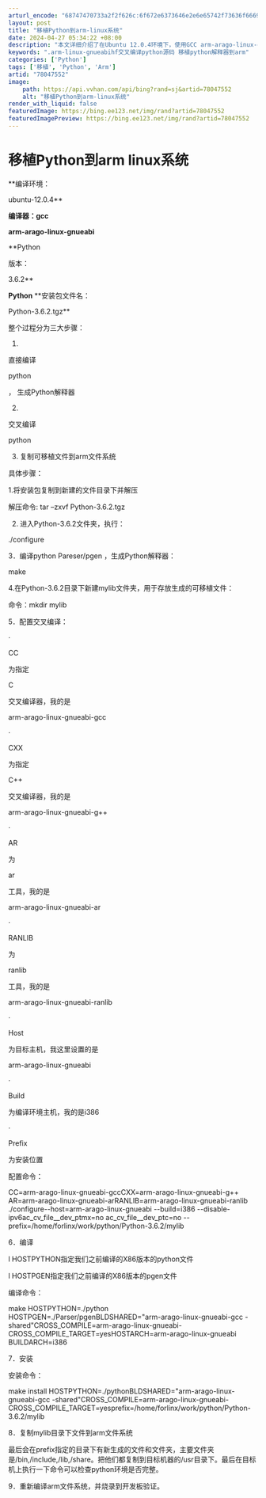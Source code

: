 ```yaml
---
arturl_encode: "68747470733a2f2f626c:6f672e6373646e2e6e65742f73636f66696c65645f7175616e:2f61727469636c652f64657461696c732f3738303437353532"
layout: post
title: "移植Python到arm-linux系统"
date: 2024-04-27 05:34:22 +08:00
description: "本文详细介绍了在Ubuntu 12.0.4环境下，使用GCC arm-arago-linux-gnu"
keywords: ".arm-linux-gnueabihf交叉编译python源码 移植python解释器到arm"
categories: ['Python']
tags: ['移植', 'Python', 'Arm']
artid: "78047552"
image:
    path: https://api.vvhan.com/api/bing?rand=sj&artid=78047552
    alt: "移植Python到arm-linux系统"
render_with_liquid: false
featuredImage: https://bing.ee123.net/img/rand?artid=78047552
featuredImagePreview: https://bing.ee123.net/img/rand?artid=78047552
---
```


# 移植Python到arm linux系统

**编译环境：

ubuntu-12.0.4**

**编译器：gcc**

**arm-arago-linux-gnueabi**

**Python

版本：

3.6.2**

**Python**
**安装包文件名：

Python-3.6.2.tgz**

整个过程分为三大步骤：

1.

直接编译

python

，
生成Python解释器

2.

交叉编译

python

3. 复制可移植文件到arm文件系统

具体步骤：

1.将安装包复制到新建的文件目录下并解压

解压命令: tar –zxvf Python-3.6.2.tgz

2. 进入Python-3.6.2文件夹，执行：

./configure

3．编译python Pareser/pgen ，生成Python解释器：

make

4.在Python-3.6.2目录下新建mylib文件夹，用于存放生成的可移植文件：

命令：mkdir mylib

5．配置交叉编译：

·

CC

为指定

C

交叉编译器，我的是

arm-arago-linux-gnueabi-gcc

·

CXX

为指定

C++

交叉编译器，我的是

arm-arago-linux-gnueabi-g++

·

AR

为

ar

工具，我的是

arm-arago-linux-gnueabi-ar

·

RANLIB

为

ranlib

工具，我的是

arm-arago-linux-gnueabi-ranlib

·

Host

为目标主机，我这里设置的是

arm-arago-linux-gnueabi

·

Build

为编译环境主机，我的是i386

·

Prefix

为安装位置

配置命令：

CC=arm-arago-linux-gnueabi-gccCXX=arm-arago-linux-gnueabi-g++ AR=arm-arago-linux-gnueabi-arRANLIB=arm-arago-linux-gnueabi-ranlib ./configure--host=arm-arago-linux-gnueabi --build=i386 --disable-ipv6ac\_cv\_file\_\_dev\_ptmx=no ac\_cv\_file\_\_dev\_ptc=no --prefix=/home/forlinx/work/python/Python-3.6.2/mylib

6．编译

l HOSTPYTHON指定我们之前编译的X86版本的python文件

l HOSTPGEN指定我们之前编译的X86版本的pgen文件

编译命令：

make HOSTPYTHON=./python HOSTPGEN=./Parser/pgenBLDSHARED="arm-arago-linux-gnueabi-gcc -shared"CROSS\_COMPILE=arm-arago-linux-gnueabi- CROSS\_COMPILE\_TARGET=yesHOSTARCH=arm-arago-linux-gnueabi BUILDARCH=i386

7．安装

安装命令：

make install HOSTPYTHON=./pythonBLDSHARED="arm-arago-linux-gnueabi-gcc -shared"CROSS\_COMPILE=arm-arago-linux-gnueabi- CROSS\_COMPILE\_TARGET=yesprefix=/home/forlinx/work/python/Python-3.6.2/mylib

8．复制mylib目录下文件到arm文件系统

最后会在prefix指定的目录下有新生成的文件和文件夹，主要文件夹是/bin,/include,/lib,/share。把他们都复制到目标机器的/usr目录下。最后在目标机上执行一下命令可以检查python环境是否完整。

9．重新编译arm文件系统，并烧录到开发板验证。
